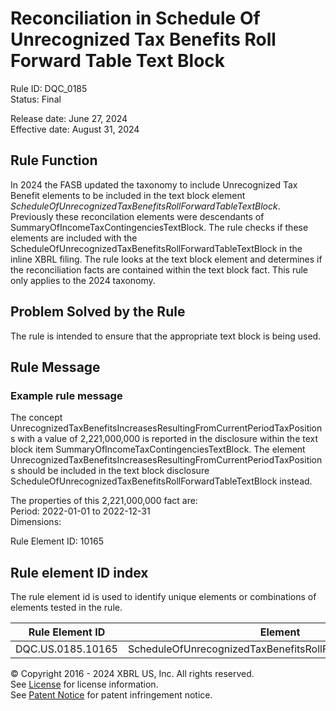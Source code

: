 # Reconciliation in Schedule Of Unrecognized Tax Benefits Roll Forward Table Text Block
Rule ID: DQC_0185  
Status: Final  
  
Release date: June 27, 2024  
Effective date: August 31, 2024  
  
## Rule Function
In 2024 the FASB updated the taxonomy to include Unrecognized Tax Benefit elements to be included in the text block element *ScheduleOfUnrecognizedTaxBenefitsRollForwardTableTextBlock*. Previously these reconcilation elements were descendants of SummaryOfIncomeTaxContingenciesTextBlock. The rule checks if these elements are included with the ScheduleOfUnrecognizedTaxBenefitsRollForwardTableTextBlock in the inline XBRL filing.  The rule looks at the text block element and determines if the reconciliation facts are contained within the text block fact. This rule only applies to the 2024 taxonomy.

## Problem Solved by the Rule
The rule is intended to ensure that the appropriate text block is being used.

## Rule Message
### Example rule message

The concept UnrecognizedTaxBenefitsIncreasesResultingFromCurrentPeriodTaxPositions with a value of 2,221,000,000 is reported in the disclosure within the text block item  SummaryOfIncomeTaxContingenciesTextBlock. The element UnrecognizedTaxBenefitsIncreasesResultingFromCurrentPeriodTaxPositions should be included in the text block disclosure ScheduleOfUnrecognizedTaxBenefitsRollForwardTableTextBlock instead.

The properties of this 2,221,000,000 fact are:  
Period: 2022-01-01 to 2022-12-31  
Dimensions: 

Rule Element ID: 10165


## Rule element ID index  
The rule element id is used to identify unique elements or combinations of elements tested in the rule.

|Rule Element ID|Element|
|--- |--- |
| DQC.US.0185.10165 |ScheduleOfUnrecognizedTaxBenefitsRollForwardTableTextBlock|


© Copyright 2016 - 2024 XBRL US, Inc. All rights reserved.   
See [License](https://xbrl.us/dqc-license) for license information.  
See [Patent Notice](https://xbrl.us/dqc-patent) for patent infringement notice.  
